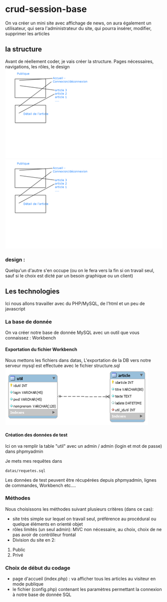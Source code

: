 # crud-session-base
On va créer un mini site avec affichage de news,
on aura également un utilisateur, qui sera l'administrateur du site, qui pourra insérer, modifier, supprimer les articles
## la structure
Avant de réellement coder, je vais créer la structure. Pages nécessaires, navigations, les rôles, le design
![alt text](https://github.com/WebDevCF2m2020/basePHP/raw/master/29-crud-session-base/datas/Whiteboard%5B1%5D-01.png " 08")
![alt text](https://github.com/WebDevCF2m2020/basePHP/raw/master/29-crud-session-base/datas/Whiteboard%5B1%5D-01.png " 08")
### design :
Quelqu'un d'autre s'en occupe (ou on le fera vers la fin si on travail seul, sauf si le choix est dicté par un besoin graphique ou un client)
## Les technologies
Ici nous allons travailler avec du PHP/MySQL, de l'html et un peu de javascript
### La base de donnée
On va créer notre base de donnée MySQL avec un outil que vous connaissez : Workbench
#### Exportation du fichier Workbench
Nous mettons les fichiers dans datas,
L'exportation de la DB vers notre serveur mysql est effectuée avec le fichier structure.sql
![alt text](https://github.com/WebDevCF2m2020/basePHP/raw/master/29-crud-session-base/datas/schema.png " 08")
#### Création des données de test
Ici on va remplir la table "util" avec un admin / admin (login et mot de passe) dans phpmyadmin

Je mets mes requêtes dans
    
    datas/requetes.sql
Les données de test peuvent être récupérées depuis phpmyadmin, lignes de commandes, Workbench etc....

### Méthodes
Nous choisissons les méthodes suivant plusieurs critères (dans ce cas): 
- site très simple sur lequel on travail seul, préférence au procédural ou quelque éléments en orienté objet
- rôles limités (un seul admin): MVC non nécessaire, au choix, choix de ne pas avoir de contrôlleur frontal
- Division du site en 2:
1) Public
2) Privé

### Choix de début du codage
- page d'accueil (index.php) : va afficher tous les articles au visiteur en mode publique
- le fichier (config.php) contenant les paramètres permettant la connexion à notre base de donnée SQL


